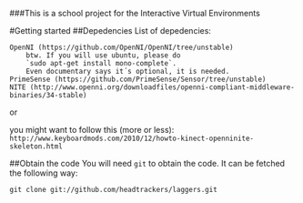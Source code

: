 ###This is a school project for the Interactive Virtual Environments 

#Getting started
##Depedencies
List of depedencies:

	OpenNI (https://github.com/OpenNI/OpenNI/tree/unstable)
		btw. If you will use ubuntu, please do
		`sudo apt-get install mono-complete`.
		Even documentary says it´s optional, it is needed.
	PrimeSense (https://github.com/PrimeSense/Sensor/tree/unstable)
	NITE (http://www.openni.org/downloadfiles/openni-compliant-middleware-binaries/34-stable)

or

you might want to follow this (more or less):
`http://www.keyboardmods.com/2010/12/howto-kinect-openninite-skeleton.html`

##Obtain the code
You will need `git` to obtain the code. It can be fetched the following way:

	git clone git://github.com/headtrackers/laggers.git

